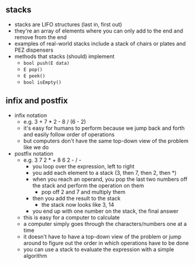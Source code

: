 ## stacks
- stacks are LIFO structures (last in, first out)
- they're an array of elements where you can only add to the end and remove from the end
- examples of real-world stacks include a stack of chairs or plates and PEZ dispensers
- methods that stacks (should) implement
    - `bool push(E data)`
    - `E pop()`
    - `E peek()`
    - `bool isEmpty()`

## infix and postfix
- infix notation
    - e.g. 3 + 7 * 2 - 8 / (6 - 2)
    - it's easy for humans to perform because we jump back and forth and easily follow order of operations
    - but computers don't have the same top-down view of the problem like we do
- postfix notation
    - e.g. 3 7 2 * + 8 6 2 - / -
        - you loop over the expression, left to right
        - you add each element to a stack (3, then 7, then 2, then *)
        - when you reach an operand, you pop the last two numbers off the stack and perform the operation on them
            - pop off 2 and 7 and multiply them
        - then you add the result to the stack
            - the stack now looks like 3, 14
        - you end up with one number on the stack, the final answer
    - this is easy for a computer to calculate
    - a computer simply goes through the characters/numbers one at a time
    - it doesn't have to have a top-down view of the problem or jump around to figure out the order in which operations have to be done
    - you can use a stack to evaluate the expression with a simple algorithm
